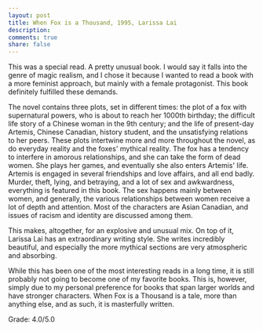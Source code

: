 ```yaml
---
layout: post
title: When Fox is a Thousand, 1995, Larissa Lai
description: 
comments: true
share: false
---
```


This was a special read. A pretty unusual book. I would say it falls into the genre of magic realism, 
and I chose it because I wanted to read a book with a more feminist approach, but mainly with a female 
protagonist. This book definitely fulfilled these demands.

The novel contains three plots, set in different times: the plot of a fox with supernatural powers, 
who is about to reach her 1000th birthday; the difficult life story of a Chinese woman in the 9th century; 
and the life of present-day Artemis, Chinese Canadian, history student, and the unsatisfying relations to her 
peers. 
These plots intertwine more and more throughout the novel, as do everyday reality and the foxes' mythical reality.
The fox has a tendency to interfere in amorous relationships, and she can take the form of dead women. 
She plays her games, and eventually she also enters Artemis' life. Artemis is engaged in several friendships 
and love affairs, and all end badly. Murder, theft, lying, and betraying, and a lot of sex and awkwardness, 
everything is featured in this book. The sex happens mainly between women, and generally, the various 
relationships between women receive a lot of depth and attention. Most of the characters are Asian Canadian, 
and issues of racism and identity are discussed among them.

This makes, altogether, for an explosive and unusual mix. On top of it, Larissa Lai has an extraordinary 
writing style. She writes incredibly beautiful, and especially the more mythical sections are very atmospheric 
and absorbing.

While this has been one of the most interesting reads in a long time, it is still probably 
not going to become one of my favorite books. This is, however, simply due to my personal preference 
for books that span larger worlds and have stronger characters. When Fox is a Thousand is a tale, 
more than anything else, and as such, it is masterfully written. 

Grade: 4.0/5.0



